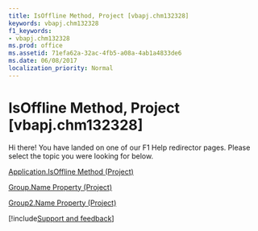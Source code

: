 ```yaml
---
title: IsOffline Method, Project [vbapj.chm132328]
keywords: vbapj.chm132328
f1_keywords:
- vbapj.chm132328
ms.prod: office
ms.assetid: 71efa62a-32ac-4fb5-a08a-4ab1a4833de6
ms.date: 06/08/2017
localization_priority: Normal
---
```



# IsOffline Method, Project [vbapj.chm132328]

Hi there! You have landed on one of our F1 Help redirector pages. Please select the topic you were looking for below.

[Application.IsOffline Method (Project)](https://msdn.microsoft.com/library/fd844bc5-4b7f-7f4c-a11b-5b26bfe314d2%28Office.15%29.aspx)

[Group.Name Property (Project)](https://msdn.microsoft.com/library/c5961e6f-0736-74c5-0da8-a7ebeea3f33c%28Office.15%29.aspx)

[Group2.Name Property (Project)](https://msdn.microsoft.com/library/27110629-c022-3587-7b9c-c33fbd323a11%28Office.15%29.aspx)

[!include[Support and feedback](~/includes/feedback-boilerplate.md)]
